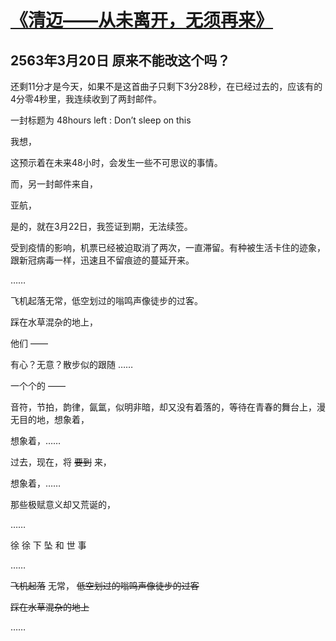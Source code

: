 # [《清迈——从未离开，无须再来》](https://github.com/raffello/raffello.github.io)

## 2563年3月20日 原来不能改这个吗？

还剩11分才是今天，如果不是这首曲子只剩下3分28秒，在已经过去的，应该有的4分零4秒里，我连续收到了两封邮件。

一封标题为 48hours left : Don’t sleep on this

我想，

这预示着在未来48小时，会发生一些不可思议的事情。

而，另一封邮件来自，

亚航，

是的，就在3月22日，我签证到期，无法续签。

受到疫情的影响，机票已经被迫取消了两次，一直滞留。有种被生活卡住的迹象，跟新冠病毒一样，迅速且不留痕迹的蔓延开来。

……

飞机起落无常，低空划过的嗡鸣声像徒步的过客。

踩在水草混杂的地上，

他们 ——

有心？无意？散步似的跟随 ……

一个个的 ——

音符，节拍，韵律，氤氲，似明非暗，却又没有着落的，等待在青春的舞台上，漫无目的地，想象着，

想象着，……

过去，现在，将 ~~要到~~ 来，

想象着，……

那些极赋意义却又荒诞的，

……

徐
徐
下
坠
和
世
事

……

~~飞机起落~~ 无常， ~~低空划过的嗡鸣声像徒步的过客~~

~~踩在水草混杂的地上~~

……
